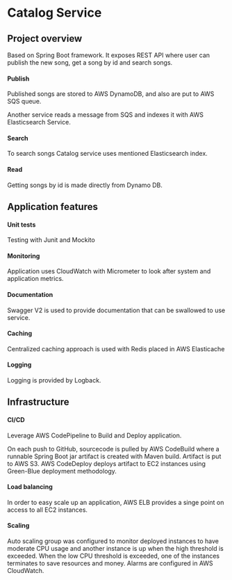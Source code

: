 # Catalog Service

## Project overview

Based on Spring Boot framework. It exposes REST API where user can publish the new song, get a song by id and search songs. 

#### Publish

Published songs are stored to AWS DynamoDB, and also are put to AWS SQS queue.
 
Another service reads a message from SQS and indexes it with AWS Elasticsearch Service.

#### Search
 
To search songs Catalog service uses mentioned Elasticsearch index. 

#### Read

Getting songs by id is made directly from Dynamo DB.

## Application features

#### Unit tests

Testing with Junit and Mockito

#### Monitoring

Application uses CloudWatch with Micrometer to look after system and application metrics.

#### Documentation

Swagger V2 is used to provide documentation that can be swallowed to use service.

#### Caching

Centralized caching approach is used with Redis placed in AWS Elasticache
 
#### Logging 

Logging is provided by Logback.

## Infrastructure

#### CI/CD

Leverage AWS CodePipeline to Build and Deploy application. 

On each push to GitHub, sourcecode is pulled by AWS CodeBuild where a runnable Spring Boot jar artifact is created with Maven build. Artifact is put to AWS S3. AWS CodeDeploy deploys artifact to EC2 instances using Green-Blue deployment methodology.

#### Load balancing

In order to easy scale up an application, AWS ELB provides a singe point on access to all EC2 instances.

#### Scaling

Auto scaling group was configured to monitor deployed instances to have moderate CPU usage and another instance is up when the high threshold is exceeded. When the low CPU threshold is exceeded, one of the instances terminates to save resources and money. Alarms are configured in AWS CloudWatch. 
